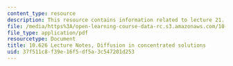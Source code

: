 ```yaml
---
content_type: resource
description: This resource contains information related to lecture 21.
file: /media/https%3A/open-learning-course-data-rc.s3.amazonaws.com/10-626-electrochemical-energy-systems-spring-2014/37f511c8f39e16f5df5a3c547201d253_MIT10_626S14_S11lec21.pdf
file_type: application/pdf
resourcetype: Document
title: 10.626 Lecture Notes, Diffusion in concentrated solutions
uid: 37f511c8-f39e-16f5-df5a-3c547201d253
---
```

